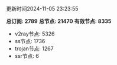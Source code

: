 更新时间2024-11-05 23:23:55

**总订阅: 2789**
**总节点: 21470**
**有效节点: 8335**
- v2ray节点: 5326
- ss节点: 1736
- trojan节点: 1267
- ssr节点: 6
